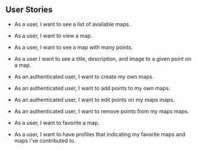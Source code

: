 ## User Stories

- As a user,  I want to see a list of available maps.

- As a user, I want to view a map.

- As a user, I want to see a map with many points.

- As a user I want to see a title, description, and image to a given point on a map.

- As an authenticated user, I want to create my own maps.

- As an authenticated user, I want to add points to my own maps.

- As an authenticated user, I want to edit points on my maps maps.

- As an authenticated user, I want to remove points from my maps maps.

- As a user, I want to favorite a map.

- As a user, I want to have profiles that indicating my favorite maps and maps i've contributed to.


